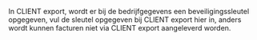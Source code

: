 In CLIENT export, wordt er bij de bedrijfgegevens een beveiligingssleutel opgegeven, vul de sleutel opgegeven bij CLIENT export hier in, anders wordt kunnen facturen niet via CLIENT export aangeleverd worden.